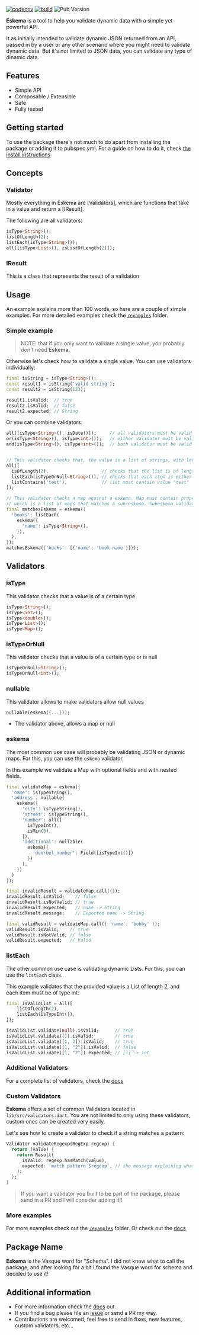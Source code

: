 [![codecov](https://codecov.io/gh/nombrekeff/eskema/branch/main/graph/badge.svg?token=ZF22N0G09J)](https://codecov.io/gh/nombrekeff/eskema) [![build](https://github.com/nombrekeff/eskema/actions/workflows/test_main.yml/badge.svg?branch=main)](https://github.com/nombrekeff/eskema/actions/workflows/test_main.yml) ![Pub Version](https://img.shields.io/pub/v/eskema?style=flat-square)

**Eskema** is a tool to help you validate dynamic data with a simple yet powerful API. 

It as initially intended to validate dynamic JSON returned from an API, passed in by a user or any other scenario where you might need to validate dynamic data. But it's not limited to JSON data, you can validate any type of dinamic data.

## Features
* Simple API
* Composable / Extensible
* Safe
* Fully tested

## Getting started
To use the package there's not much to do apart from installing the package or adding it to pubspec.yml. For a guide on how to do it, check [the install instructions](https://pub.dev/packages/eskema/install)

## Concepts
### Validator
Mostly everything in Eskema are [Validators], which are functions that take in a value and return a [IResult].

The following are all validators:
```dart
isType<String>();
listOfLength(2);
listEach(isType<String>());
all([isType<List>(), isListOfLength(2)]);
```

### IResult
This is a class that represents the result of a validation


## Usage
An example explains more than 100 words, so here are a couple of simple examples.
For more detailed examples check the [`/examples`](https://github.com/nombrekeff/eskema/tree/experiment/remove-nullable-add-omittable/example) folder.

### Simple example
> NOTE: that if you only want to validate a single value, you probably don't need **Eskema**.

Otherwise let's check how to validate a single value. You can use validators individually:
```dart
final isString = isType<String>();
const result1 = isString('valid string');
const result2 = isString(123);

result1.isValid;  // true
result2.isValid;  // false
result2.expected; // String
```


Or you can combine validators: 
```dart
all([isType<String>(), isDate()]);     // all validators must be valid
or(isType<String>(), isType<int>());   // either validator must be valid
and(isType<String>(), isType<int>());  // both validator must be valid


// This validator checks that, the value is a list of strings, with length 2, and contains item "test"
all([
  isOfLength(2),                    // checks that the list is of length 2
  listEach(isTypeOrNull<String>()), // checks that each item is either string or null
  listContains('test'),             // list must contain value "test"
]);

// This validator checks a map against a eskema. Map must contain property 'books', 
// which is a list of maps that matches a sub-eskema. Subeskema validates that the map has a name which is a string
final matchesEskema = eskema({
  'books': listEach(
    eskema({
      'name': isType<String>(),
    }),
  ),
});
matchesEskema({'books': [{'name': 'book name'}]});
```

## Validators

### isType<T>
This validator checks that a value is of a certain type
```dart
isType<String>();
isType<int>();
isType<double>();
isType<List>();
isType<Map>();
```

### isTypeOrNull<T>
This validator checks that a value is of a certain type or is null
```dart
isTypeOrNull<String>();
isTypeOrNull<int>();
```

### nullable
This validator allows to make validators allow null values
```dart
nullable(eskema({...}));
```
* The validator above, allows a map or null

### eskema
The most common use case will probably be validating JSON or dynamic maps. For this, you can use the `eskema` validator.

In this example we validate a Map with optional fields and with nested fields.
```dart
final validateMap = eskema({
  'name': isTypeString(),
  'address': nullable(
    eskema({
      'city': isTypeString(),
      'street': isTypeString(),
      'number': all([
        isTypeInt(),
        isMin(0),
      ]),
      'additional': nullable(
        eskema({
          'doorbel_number': Field([isTypeInt()])
        })
      ),
    })
  )
});

final invalidResult = validateMap.call({});
invalidResult.isValid;    // false
invalidResult.isNotValid; // true
invalidResult.expected;   // name -> String
invalidResult.message;    // Expected name -> String

final validResult = validateMap.call({ 'name': 'bobby' });
validResult.isValid;    // true
validResult.isNotValid; // false
validResult.expected;   // Valid
```

### listEach
The other common use case is validating dynamic Lists. For this, you can use the `listEach` class.

This example validates that the provided value is a List of length 2, and each item must be of type int:
```dart
final isValidList = all([
    listOfLength(2),
    listEach(isTypeInt()),
]);

isValidList.validate(null).isValid;      // true
isValidList.validate([]).isValid;        // true
isValidList.validate([1, 2]).isValid;    // true
isValidList.validate([1, "2"]).isValid;  // false
isValidList.validate([1, "2"]).expected; // [1] -> int
```



### Additional Validators
For a complete list of validators, check the [docs](https://pub.dev/documentation/eskema/latest/)

### Custom Validators
**Eskema** offers a set of common Validators located in `lib/src/validators.dart`. You are not limited to only using these validators, custom ones can be created very easily. 

Let's see how to create a validator to check if a string matches a pattern:

```dart
Validator validateRegexp(RegExp regexp) {
  return (value) {
    return Result(
      isValid: regexp.hasMatch(value),  
      expected: 'match pattern $regexp', // the message explaining what this validator expected
    );
  };
}
```

> If you want a validator you built to be part of the package, please send in a PR and I will consider adding it!!

### More examples
For more examples check out the [`/examples`](https://github.com/nombrekeff/eskema/tree/experiment/remove-nullable-add-omittable/example) folder. Or check out the [docs](https://pub.dev/documentation/eskema/latest/)

## Package Name
**Eskema** is the Vasque word for "Schema". I did not know what to call the package, and after looking for a bit I found the Vasque word for schema and decided to use it!

## Additional information

* For more information check the [docs](https://pub.dev/documentation/eskema/latest/)
 out. 
* If you find a bug please file an [issue](https://github.com/nombrekeff/eskema/issues/new) or send a PR my way.
* Contributions are welcomed, feel free to send in fixes, new features, custom validators, etc...

